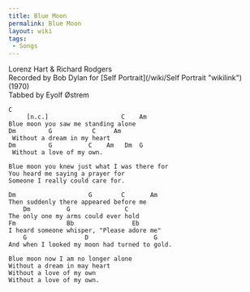 ```yaml
---
title: Blue Moon
permalink: Blue Moon
layout: wiki
tags:
 - Songs
---
```


Lorenz Hart & Richard Rodgers  
Recorded by Bob Dylan for [Self Portrait](/wiki/Self Portrait "wikilink")
(1970)  
Tabbed by Eyolf Østrem

    C
         [n.c.]                    C    Am
    Blue moon you saw me standing alone
    Dm         G           C     Am
     Without a dream in my heart
    Dm         G          C    Am   Dm  G
     Without a love of my own.

    Blue moon you knew just what I was there for
    You heard me saying a prayer for
    Someone I really could care for.

    Dm                    G        C       Am
    Then suddenly there appeared before me
        Dm          G               C
    The only one my arms could ever hold
    Fm              Bb                Eb
    I heard someone whisper, "Please adore me"
        G                D                  G
    And when I looked my moon had turned to gold.

    Blue moon now I am no longer alone
    Without a dream in may heart
    Without a love of my own
    Without a love of my own.
